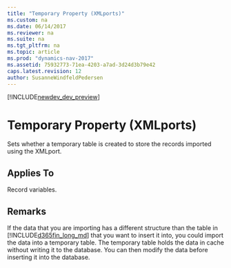 ```yaml
---
title: "Temporary Property (XMLports)"
ms.custom: na
ms.date: 06/14/2017
ms.reviewer: na
ms.suite: na
ms.tgt_pltfrm: na
ms.topic: article
ms.prod: "dynamics-nav-2017"
ms.assetid: 75932773-71ea-4203-a7ad-3d24d3b79e42
caps.latest.revision: 12
author: SusanneWindfeldPedersen
---
```


[!INCLUDE[newdev_dev_preview](../includes/newdev_dev_preview.md)]

# Temporary Property (XMLports)
Sets whether a temporary table is created to store the records imported using the XMLport.  
  
## Applies To  
 Record variables.  
  
## Remarks  
 If the data that you are importing has a different structure than the table in [!INCLUDE[d365fin_long_md](../includes/d365fin_long_md.md)] that you want to insert it into, you could import the data into a temporary table. The temporary table holds the data in cache without writing it to the database. You can then modify the data before inserting it into the database.